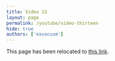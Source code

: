 ```yaml
---
title: Video 13
layout: page
permalink: /youtube/video-thirteen
hide: true
authors: ['exvacuum']
---
```


<html>
<head>
    <script type="text/javascript">
        window.location.replace("../youtube#video-thirteen");
    </script>
</head>
<body>
<p>This page has been relocated to <a href="../youtube#video-thirteen">this link</a>.</p>
</body>
</html>